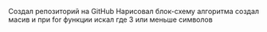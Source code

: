 Создал репозиторий на GitHub
Нарисовал блок-схему алгоритма
создал масив и при for функции искал где 3 или меньше символов
